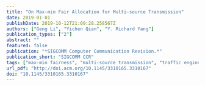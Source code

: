 ```yaml
---
title: "On Max-min Fair Allocation for Multi-source Transmission"
date: 2019-01-01
publishDate: 2019-10-12T21:09:28.258567Z
authors: ["Geng Li", "Yichen Qian", "Y. Richard Yang"]
publication_types: ["2"]
abstract: ""
featured: false
publication: "*SIGCOMM Computer Communication Revision.*"
publication_short: "SIGCOMM CCR"
tags: ["max-min fairness", "multi-source transmission", "traffic engineering"]
url_pdf: "http://doi.acm.org/10.1145/3310165.3310167"
doi: "10.1145/3310165.3310167"
---
```



